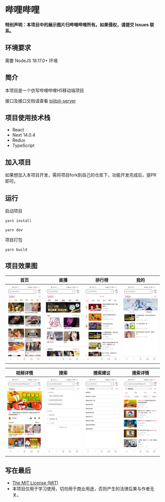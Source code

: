 # 哔哩哔哩

**特别声明：本项目中的展示图片归哔哩哔哩所有。如果侵权，请提交 Issues 联系。**

## 环境要求

需要 NodeJS 18.17.0+ 环境

## 简介

本项目是一个仿写哔哩哔哩H5移动端项目

接口及接口文档请查看 [bilibili-server](https://github.com/xlz122/bilibili-server)

## 项目使用技术栈

* React
* Next 14.0.4
* Redux
* TypeScript

## 加入项目

如果想加入本项目开发，需将项目fork到自己的仓库下，功能开发完成后，提PR即可。

## 运行

启动项目

```
yarn install
```

```
yarn dev
```

项目打包

```
yarn build
```

## 项目效果图

|首页|直播|排行榜|我的|
|---|---|---|---|
|![](./preview/home.jpg)|![](./preview/live.jpg)|![](./preview/ranking.jpg)|![](./preview/space.jpg)|

|视频详情|搜索|搜索建议|搜索详情|
|---|---|---|---|
|![](./preview/video.jpg)|![](./preview/search.jpg)|![](./preview/search-suggest.jpg)|![](./preview/search-detail.jpg)|

## 写在最后

* [The MIT License (MIT)](https://github.com/xlz122/bilibili/blob/master/LICENSE)
* 本项目仅用于学习使用，切勿用于商业用途，否则产生的法律后果与作者无关。

